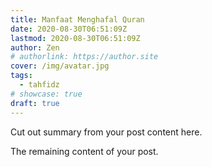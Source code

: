 ```yaml
---
title: Manfaat Menghafal Quran
date: 2020-08-30T06:51:09Z
lastmod: 2020-08-30T06:51:09Z
author: Zen
# authorlink: https://author.site
cover: /img/avatar.jpg
tags:
  - tahfidz
# showcase: true
draft: true
---
```


Cut out summary from your post content here.

<!--more-->

The remaining content of your post.
